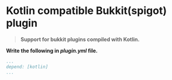 # Kotlin compatible Bukkit(spigot) plugin
>**Support for bukkit plugins compiled with Kotlin.**

**Write the following in *plugin.yml* file.**
```yaml
...
depend: [kotlin]
...
```